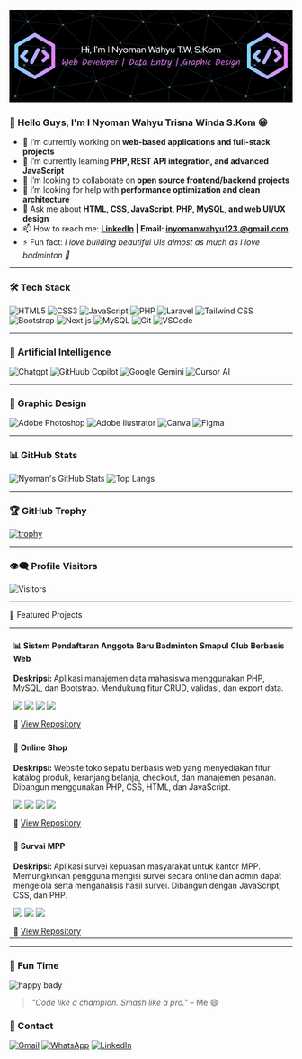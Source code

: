 <!-- Background Benner -->

![InyomanWahyu](img/github-Benner.png)

### 👋 Hello Guys, I'm I Nyoman Wahyu Trisna Winda S.Kom 😁

- 🔭 I’m currently working on **web-based applications and full-stack projects**
- 🌱 I’m currently learning **PHP, REST API integration, and advanced JavaScript**
- 👯 I’m looking to collaborate on **open source frontend/backend projects**
- 🤔 I’m looking for help with **performance optimization and clean architecture**
- 💬 Ask me about **HTML, CSS, JavaScript, PHP, MySQL, and web UI/UX design**
- 📫 How to reach me: **[LinkedIn](https://linkedin.com/in/i-nyoman-wahyu) | Email: inyomanwahyu123.@gmail.com**
- ⚡ Fun fact: _I love building beautiful UIs almost as much as I love badminton 🏸_

---

### 🛠️ Tech Stack

<!-- [![My Skills](https://skillicons.dev/icons?i=html,css,js,php,laravel,mysql,nodejs,nextjs,tailwind,react,vscode,openai&perline=6)](https://skillicons.dev) -->

![HTML5](https://img.shields.io/badge/HTML5-e34c26?style=for-the-badge&logo=html5&logoColor=white)
![CSS3](https://img.shields.io/badge/CSS3-1572B6?style=for-the-badge&logo=css3&logoColor=white)
![JavaScript](https://img.shields.io/badge/JavaScript-F7DF1E?style=for-the-badge&logo=javascript&logoColor=black)
![PHP](https://img.shields.io/badge/PHP-777BB4?style=for-the-badge&logo=php&logoColor=white)
![Laravel](https://img.shields.io/badge/Laravel-FF2D20?style=for-the-badge&logo=laravel&logoColor=white)
![Tailwind CSS](https://img.shields.io/badge/Tailwind_CSS-38B2AC?style=for-the-badge&logo=tailwind-css&logoColor=white)
![Bootstrap](https://img.shields.io/badge/Bootstrap-563D7C?style=for-the-badge&logo=bootstrap&logoColor=white)
![Next.js](https://img.shields.io/badge/next%20js-000000?style=for-the-badge&logo=nextdotjs&logoColor=white)
![MySQL](https://img.shields.io/badge/MySQL-00758F?style=for-the-badge&logo=mysql&logoColor=white)
![Git](https://img.shields.io/badge/Git-F05032?style=for-the-badge&logo=git&logoColor=white)
![VSCode](https://img.shields.io/badge/VS_Code-007ACC?style=for-the-badge&logo=visual-studio-code&logoColor=white)

---

### 🤖 Artificial Intelligence

![Chatgpt](https://img.shields.io/badge/ChatGPT-74aa9c?style=for-the-badge&logo=openai&logoColor=white)
![GitHuub Copilot](https://img.shields.io/badge/github%20copilot-000000?style=for-the-badge&logo=githubcopilot&logoColor=white)
![Google Gemini](https://img.shields.io/badge/Google%20Gemini-8E75B2?style=for-the-badge&logo=googlegemini&logoColor=white)
![Cursor AI](https://img.shields.io/badge/Cursor_AI-343541?style=for-the-badge&logo=vscodium&logoColor=white)

---

### 🌠 Graphic Design

![Adobe Photoshop](https://img.shields.io/badge/Adobe%20Photoshop-31A8FF?style=for-the-badge&logo=Adobe%20Photoshop&logoColor=black)
![Adobe Ilustrator](https://img.shields.io/badge/Adobe%20Illustrator-FF9A00?style=for-the-badge&logo=adobe%20illustrator&logoColor=white)
![Canva](https://img.shields.io/badge/Canva-%2300C4CC.svg?&style=for-the-badge&logo=Canva&logoColor=white)
![Figma](https://img.shields.io/badge/Figma-F24E1E?style=for-the-badge&logo=figma&logoColor=white)

---

### 📊 GitHub Stats

![Nyoman's GitHub Stats](https://github-readme-stats.vercel.app/api?username=NyomanWahyu01&show_icons=true&theme=radical)
![Top Langs](https://github-readme-stats.vercel.app/api/top-langs/?username=NyomanWahyu01&layout=compact&theme=radical)

---

### 🏆 GitHub Trophy

[![trophy](https://github-profile-trophy.vercel.app/?username=NyomanWahyu01&theme=radical&margin-w=10&margin-h=15)](https://github.com/ryo-ma/github-profile-trophy)

---

### 👁️‍🗨️ Profile Visitors

![Visitors](https://komarev.com/ghpvc/?username=NyomanWahyu01&style=for-the-badge)

---

🚀 Featured Projects

<table> <tr> <td> <h4>📊 Sistem Pendaftaran Anggota Baru Badminton Smapul Club Berbasis Web</h4> <p><strong>Deskripsi:</strong> Aplikasi manajemen data mahasiswa menggunakan PHP, MySQL, dan Bootstrap. Mendukung fitur CRUD, validasi, dan export data.</p> <p> <img src="https://img.shields.io/badge/PHP-777BB4?style=flat&logo=php&logoColor=white" /> <img src="https://img.shields.io/badge/MySQL-00758F?style=flat&logo=mysql&logoColor=white" /> <img src="https://img.shields.io/badge/Bootstrap-563D7C?style=flat&logo=bootstrap&logoColor=white" /> <img src="https://img.shields.io/badge/Tailwind_CSS-38B2AC?style=flat&logo=tailwind-css&logoColor=white" /> </p> 🔗 <a href="https://github.com/NyomanWahyu01/Project-Bsc" target="_blank">View Repository</a> </td> </tr> <tr> <td> <h4>🛒 Online Shop</h4> <p><strong>Deskripsi:</strong> Website toko sepatu berbasis web yang menyediakan fitur katalog produk, keranjang belanja, checkout, dan manajemen pesanan. Dibangun menggunakan PHP, CSS, HTML, dan JavaScript.</p> <p> <img src="https://img.shields.io/badge/PHP-777BB4?style=flat&logo=php&logoColor=white" /> <img src="https://img.shields.io/badge/CSS-1572B6?style=flat&logo=css3&logoColor=white" /> <img src="https://img.shields.io/badge/HTML5-E34F26?style=flat&logo=html5&logoColor=white" /> <img src="https://img.shields.io/badge/JavaScript-F7DF1E?style=flat&logo=javascript&logoColor=black" /> </p> 🔗 <a href="https://github.com/NyomanWahyu01/Online-Shop" target="_blank">View Repository</a> </td> </tr> <tr> <td> <h4>📝 Survai MPP</h4> <p><strong>Deskripsi:</strong> Aplikasi survei kepuasan masyarakat untuk kantor MPP. Memungkinkan pengguna mengisi survei secara online dan admin dapat mengelola serta menganalisis hasil survei. Dibangun dengan JavaScript, CSS, dan PHP.</p> <p> <img src="https://img.shields.io/badge/JavaScript-F7DF1E?style=flat&logo=javascript&logoColor=black" /> <img src="https://img.shields.io/badge/CSS-1572B6?style=flat&logo=css3&logoColor=white" /> <img src="https://img.shields.io/badge/PHP-777BB4?style=flat&logo=php&logoColor=white" /> </p> 🔗 <a href="https://github.com/NyomanWahyu01/Survai-MPP" target="_blank">View Repository</a> </td> </tr> </table>

---

### 🎉 Fun Time

![happy bady](https://media1.giphy.com/media/v1.Y2lkPTc5MGI3NjExZWU0aXh6NXMxOHlybmF5YnZ4dG41aDY3ZjBpazhqazB1OWR5aDYwMyZlcD12MV9pbnRlcm5hbF9naWZfYnlfaWQmY3Q9Zw/TJssvTF16urPfizSVy/giphy.gif)

> _"Code like a champion. Smash like a pro."_ – Me 😄

### 📱 Contact

[![Gmail](https://img.shields.io/badge/Gmail-D14836?style=for-the-badge&logo=gmail&logoColor=white)](mailto:inyomanwahyu123@gmail.com)
[![WhatsApp](https://img.shields.io/badge/WhatsApp-25D366?style=for-the-badge&logo=whatsapp&logoColor=white)](https://wa.me/6281234567890)
[![LinkedIn](https://img.shields.io/badge/LinkedIn-0A66C2?style=for-the-badge&logo=linkedin&logoColor=white)](https://www.linkedin.com/in/i-nyoman-wahyu)
